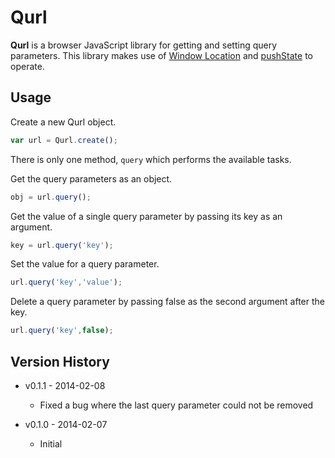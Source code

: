 Qurl
====

**Qurl** is a browser JavaScript library for getting and setting query parameters. This
library makes use of [Window Location][2] and [pushState][1] to operate.

Usage
-----

Create a new Qurl object.

```js
var url = Qurl.create();
```

There is only one method, `query` which performs the available tasks.

Get the query parameters as an object.

```js
obj = url.query();
```

Get the value of a single query parameter by passing its key as an argument.

```js
key = url.query('key');
```

Set the value for a query parameter.

```js
url.query('key','value');
```

Delete a query parameter by passing false as the second argument after the key.

```js
url.query('key',false);
```

Version History
---------------

+ v0.1.1 - 2014-02-08
  + Fixed a bug where the last query parameter could not be removed

+ v0.1.0 - 2014-02-07
  + Initial


[1]: https://developer.mozilla.org/en-US/docs/Web/Guide/API/DOM/Manipulating_the_browser_history
[2]: https://developer.mozilla.org/en-US/docs/Web/API/Window.location
